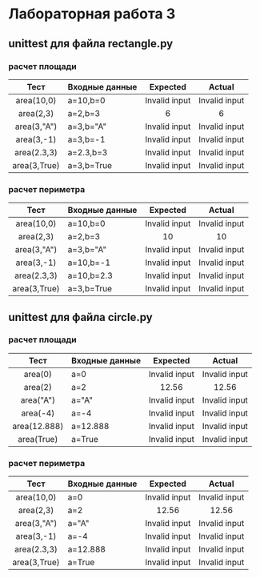 # Лабораторная работа 3
## unittest для файла rectangle.py
### расчет площади 
|Тест        |Входные данные|Expected     |Actual       |
|:----------:|:-------------|:-----------:|:-----------:|
|area(10,0)  |a=10,b=0      |Invalid input|Invalid input|
|area(2,3)   |a=2,b=3       |6            |6            |
|area(3,"A") |a=3,b="A"     |Invalid input|Invalid input|
|area(3,-1)  |a=3,b=-1      |Invalid input|Invalid input|
|area(2.3,3) |a=2.3,b=3     |Invalid input|Invalid input|
|area(3,True)|a=3,b=True    |Invalid input|Invalid input|
### расчет периметра
|Тест        |Входные данные|Expected     |Actual       |
|:----------:|:-------------|:-----------:|:-----------:|
|area(10,0)  |a=10,b=0      |Invalid input|Invalid input|
|area(2,3)   |a=2,b=3       |10           |10           |
|area(3,"A") |a=3,b="A"     |Invalid input|Invalid input|
|area(3,-1)  |a=10,b=-1     |Invalid input|Invalid input|
|area(2.3,3) |a=10,b=2.3    |Invalid input|Invalid input|
|area(3,True)|a=3,b=True    |Invalid input|Invalid input|
## unittest для файла circle.py
### расчет площади
|Тест        |Входные данные|Expected     |Actual       |
|:----------:|:-------------|:-----------:|:-----------:|
|area(0)  |a=0           |Invalid input|Invalid input|
|area(2)   |a=2           |12.56        |12.56        |
|area("A") |a="A"         |Invalid input|Invalid input|
|area(-4)  |a=-4          |Invalid input|Invalid input|
|area(12.888) |a=12.888      |Invalid input|Invalid input|
|area(True)|a=True        |Invalid input|Invalid input|
### расчет периметра
|Тест        |Входные данные|Expected     |Actual       |
|:----------:|:-------------|:-----------:|:-----------:|
|area(10,0)  |a=0           |Invalid input|Invalid input|
|area(2,3)   |a=2           |12.56        |12.56        |
|area(3,"A") |a="A"         |Invalid input|Invalid input|
|area(3,-1)  |a=-4          |Invalid input|Invalid input|
|area(2.3,3) |a=12.888      |Invalid input|Invalid input|
|area(3,True)|a=True        |Invalid input|Invalid input|
